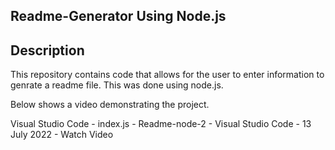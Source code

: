 ## Readme-Generator Using Node.js

## Description 
This repository contains code that allows for the user to enter information to genrate a readme file. This was done using node.js.

Below shows a video demonstrating the project.

Visual Studio Code - index.js - Readme-node-2 - Visual Studio Code - 13 July 2022 - Watch Video

